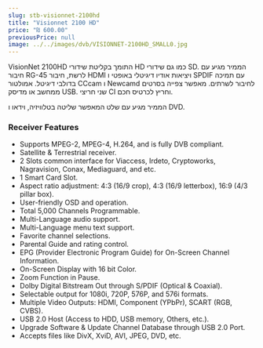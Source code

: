 ```yaml
---
slug: stb-visionnet-2100hd
title: "Visionnet 2100 HD"
price: "₪ 600.00"
previousPrice: null
image: ../../images/dvb/VISIONNET-2100HD_SMALL0.jpg
---
```


VisionNet 2100HD התומך בקליטת שידורי HD כמו גם שידורי SD. הממיר מגיע עם חיבור RG-45 לרשת, חיבור HDMI ויציאות אודיו דיגיטלי באופטי ו SPDIF עם תמיכה בדולבי דיגיטל. אמולטור CCcam ו Newcamd לחיבור לשרתים. מאפשר צפייה בסרטים ממחשב או מדיסק USB. שני חריצי CI וחריץ לכרטיס חכם.

הממיר מגיע עם שלט המאפשר שליטה בטלוויזיה, וידאו ו DVD.

### Receiver Features

- Supports MPEG-2, MPEG-4, H.264, and is fully DVB compliant.
- Satellite & Terrestrial receiver.
- 2 Slots common interface for Viaccess, Irdeto, Cryptoworks, Nagravision, Conax, Mediaguard, and etc.
- 1 Smart Card Slot.
- Aspect ratio adjustment: 4:3 (16/9 crop), 4:3 (16/9 letterbox), 16:9 (4/3 pillar box).
- User-friendly OSD and operation.
- Total 5,000 Channels Programmable.
- Multi-Language audio support.
- Multi-Language menu text support.
- Favorite channel selections.
- Parental Guide and rating control.
- EPG (Provider Electronic Program Guide) for On-Screen Channel Information.
- On-Screen Display with 16 bit Color.
- Zoom Function in Pause.
- Dolby Digital Bitstream Out through S/PDIF (Optical & Coaxial).
- Selectable output for 1080i, 720P, 576P, and 576i formats.
- Multiple Video Outputs: HDMI, Component (YPbPr), SCART (RGB, CVBS).
- USB 2.0 Host (Access to HDD, USB memory, Others, etc.).
- Upgrade Software & Update Channel Database through USB 2.0 Port.
- Accepts files like DivX, XviD, AVI, JPEG, DVD, etc.
